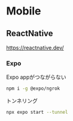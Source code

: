 # Mobile

## ReactNative

https://reactnative.dev/


### Expo

Expo appがつながらない

```bash
npm i -g @expo/ngrok
```

トンネリング
```bash
npx expo start --tunnel
```